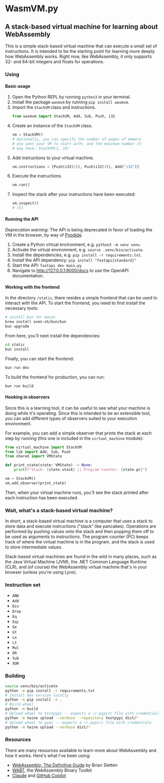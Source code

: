 # WasmVM.py
## A stack-based virtual machine for learning about WebAssembly

This is a simple stack-based virtual machine that can execute a small set of
instructions. It is intended to be the starting point for learning more deeply
how WebAssembly works. Right now, like WebAssembly, it only supports 32- and
64-bit integers and floats for operations.

### Using

#### Basic usage

1. Open the Python REPL by running `python3` in your terminal.
1. Install the package `wasmvm` by running `pip install wasmvm`.
1. Import the `StackVM` class and instructions.
    ```python
    from wasmvm import StackVM, Add, Sub, Push, i32
    ```
1. Create an instance of the `StackVM` class.
    ```python
    vm = StackVM()
    # Optionally, you can specify the number of pages of memory
    # you want your VM to start with, and the maximum number it
    # may have: StackVM(1, 10)
    ```
1. Add instructions to your virtual machine.
    ```python
    vm.instructions = [Push(i32(2)), Push(i32(3)), Add("i32")]
    ```
1. Execute the instructions.
    ```python
    vm.run()
    ```
1. Inspect the stack after your instructions have been executed:
    ```python
    vm.inspect()
    # [5]
    ```

#### Running the API

_Deprecation warning_: The API is being deprecated in favor of loading the VM in the browser, by way of [Pyodide](https://pyodide.org).

1. Create a Python virtual environment, e.g. `python3 -m venv venv`.
1. Activate the virtual environment, e.g. `source .venv/bin/activate`.
1. Install the dependencies, e.g. `pip install -r requirements.txt`.
1. Install the API dependency: `pip install "fastapi[standard]"`
1. Start the API: `fastapi dev main.py`
1. Navigate to http://127.0.0.1:8000/docs to use the OpenAPI documentation.

#### Working with the frontend

In the directory `/static`, there resides a simple frontend that can be used to interact with the API. To start the frontend, you need to first install the necessary tools:

```bash
# install bun for macos
brew install oven-sh/bun/bun
bun upgrade
```

From here, you'll next install the dependencies:

```bash
cd static
bun install
```

Finally, you can start the frontend:

```bash
bun run dev
```

To build the frontend for production, you can run:

```bash
bun run build
```


#### Hooking in observers

Since this is a learning tool, it can be useful to see what
your machine is doing while it's operating. Since this is
intended to be an extensible tool, you can add different
types of observers suited to your execution environment.

For example, you can add a simple observer that prints the
stack at each step by running (this one is included in the
`virtual_machine` module):

```python
from virtual_machine import StackVM
from lib import Add, Sub, Push
from shared import VMState

def print_state(state: VMState) -> None:
    print(f"Stack: {state.stack} || Program Counter: {state.pc}")

vm = StackVM()
vm.add_observer(print_state)
```

Then, when your virtual machine runs, you'll see the stack
printed after each instruction has been executed.

### Wait, what's a stack-based virtual machine?

In short, a stack-based virtual machine is a computer that uses a stack to
store data and execute instructions ("stack" like pancakes). Operations are
performed by pushing values onto the stack and then popping them off to be
used as arguments to instructions. The program counter (PC) keeps track of
where the virtual machine is in the program, and the stack is used to store
intermediate values.

Stack-based virtual machines are found in the wild in many places, such as the
Java Virtual Machine (JVM), the .NET Common Language Runtime (CLR), and (of
course) the WebAssembly virtual machine that's in your browser (unless you're
using Lynx).

### Instruction set

- `AND`
- `Add`
- `Div`
- `Drop`
- `Eq`
- `Eqz`
- `Ge`
- `Gt`
- `Le`
- `Lt`
- `Mul`
- `OR`
- `Sub`
- `XOR`

### Building

```sh
source venv/bin/activate
python -m pip install -r requirements.txt
# Install dev version locally
python -m pip install -e .
# Build wheel
python -m build
# Upload wheel to testpypi -- expects a ~/.pypirc file with credentials
python -m twine upload --verbose --repository testpypi dist/*
# Upload wheel to pypi -- expects a ~/.pypirc file with credentials
python -m twine upload --verbose dist/*
```

### Resources

There are many resources available to learn more about WebAssembly and how it
works. Here's what I've been using:

- [WebAssembly: The Definitive Guide](https://www.oreilly.com/library/view/webassembly-the-definitive/9781492089834/) by Brian Sletten
- [WABT](https://github.com/WebAssembly/wabt), the WebAssembly Binary Toolkit
- [Claude](https://claude.ai) and [GitHub Copilot](https://github.com/features/copilot)
